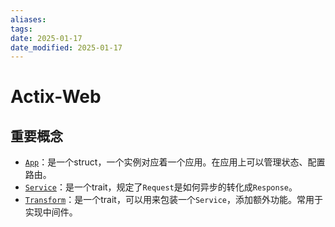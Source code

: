 ```yaml
---
aliases: 
tags: 
date: 2025-01-17
date_modified: 2025-01-17
---
```


# Actix-Web

## 重要概念

- [`App`](https://docs.rs/actix-web/4.9.0/actix_web/struct.App.html)：是一个struct，一个实例对应着一个应用。在应用上可以管理状态、配置路由。
- [`Service`](https://docs.rs/actix-web/4.9.0/actix_web/dev/trait.Service.html)：是一个trait，规定了`Request`是如何异步的转化成`Response`。
- [`Transform`](https://docs.rs/actix-web/4.9.0/actix_web/dev/trait.Transform.html)：是一个trait，可以用来包装一个`Service`，添加额外功能。常用于实现中间件。

